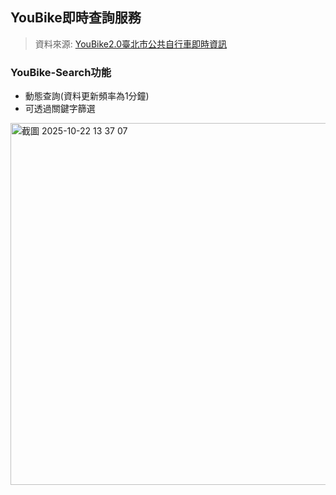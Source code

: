 ## YouBike即時查詢服務
> 資料來源: [YouBike2.0臺北市公共自行車即時資訊](https://data.gov.tw/dataset/137993)

### YouBike-Search功能
- 動態查詢(資料更新頻率為1分鐘)
- 可透過關鍵字篩選
<img width="733" height="579" alt="截圖 2025-10-22 13 37 07" src="https://github.com/user-attachments/assets/b0246ddf-e8f7-477c-85d0-e5577f8625e5" />